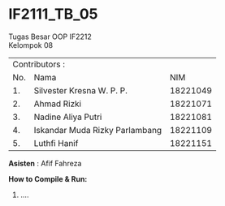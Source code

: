# IF2111_TB_05
Tugas Besar OOP IF2212 
<br>Kelompok 08</br>

<table>
    <tr>
        <td colspan=3 align="left">Contributors :</td>
    </tr>
    <tr>
        <td>No.</td>
        <td>Nama</td>
        <td>NIM</td>
    </tr>
    <tr>
        <td>1.</td>
        <td>Silvester Kresna W. P. P.</td>
        <td>18221049</td>
    </tr>
    <tr>
        <td>2.</td>
        <td>Ahmad Rizki</td>
        <td>18221071</td>
    </tr>
    <tr>
        <td>3.</td>
        <td>Nadine Aliya Putri</td>
        <td>18221081</td>
    </tr>
    <tr>
        <td>4.</td>
        <td>Iskandar Muda Rizky Parlambang</td>
        <td>18221109</td>
    </tr>
    <tr>
        <td>5.</td>
        <td>Luthfi Hanif</td>
        <td>18221151</td>
    </tr>
</table>

**Asisten** : Afif Fahreza

**How to Compile & Run:**
1. ....
